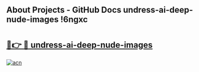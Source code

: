 ## About Projects - GitHub Docs undress-ai-deep-nude-images !6ngxc

# <h2><a href="https://andorid.site?title=undress-ai-deep-nude-images&ref=13PRO">🔗👉 🔴 undress-ai-deep-nude-images</a></h2>

[![acn](https://github.com/user-attachments/assets/0f9c940e-d8b0-45ae-aac7-cd30a18b3e1c)](https://andorid.site?title=undress-ai-deep-nude-images&ref=13PRO)

